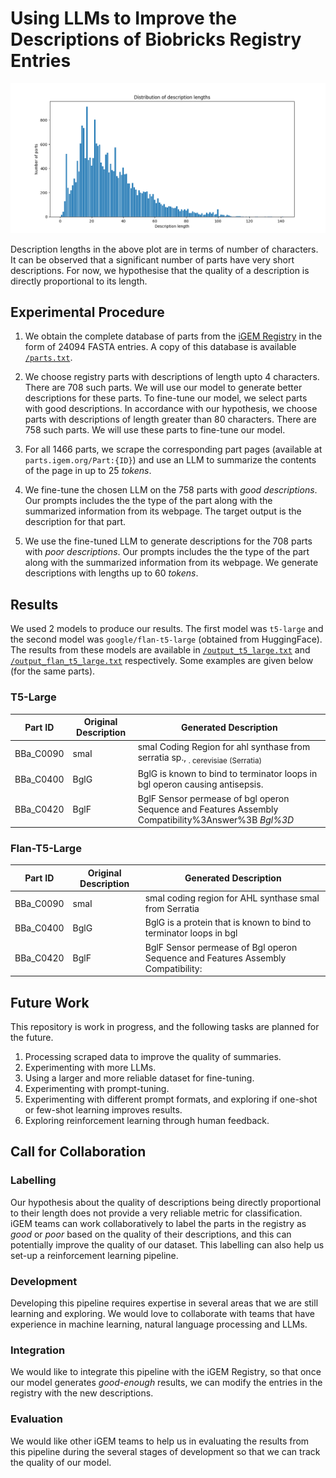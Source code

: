 # Using LLMs to Improve the Descriptions of Biobricks Registry Entries

![](https://raw.githubusercontent.com/iGEMIISc/biobricks/master/parts%20versus%20description%20lengths.png)

Description lengths in the above plot are in terms of number of characters. It can be observed that a significant number of parts have very short descriptions. For now, we hypothesise that the quality of a description is directly proportional to its length.

## Experimental Procedure

1. We obtain the complete database of parts from the [iGEM Registry](http://parts.igem.org/fasta/parts/All_Parts) in the form of 24094 FASTA entries. A copy of this database is available [`/parts.txt`](https://raw.githubusercontent.com/iGEMIISc/biobricks/master/parts.txt).

2. We choose registry parts with descriptions of length upto 4 characters. There are 708 such parts. We will use our model to generate better descriptions for these parts. To fine-tune our model, we select parts with good descriptions. In accordance with our hypothesis, we choose parts with descriptions of length greater than 80 characters. There are 758 such parts. We will use these parts to fine-tune our model.

3. For all 1466 parts, we scrape the corresponding part pages (available at `parts.igem.org/Part:{ID}`) and use an LLM to summarize the contents of the page in up to 25 _tokens_.

4. We fine-tune the chosen LLM on the 758 parts with _good descriptions_. Our prompts includes the the type of the part along with the summarized information from its webpage. The target output is the description for that part.

5. We use the fine-tuned LLM to generate descriptions for the 708 parts with _poor descriptions_. Our prompts includes the the type of the part along with the summarized information from its webpage. We generate descriptions with lengths up to 60 _tokens_.

## Results

We used 2 models to produce our results. The first model was `t5-large` and the second model was `google/flan-t5-large` (obtained from HuggingFace). The results from these models are available in [`/output_t5_large.txt`](https://raw.githubusercontent.com/iGEMIISc/biobricks/master/output_t5_large.txt) and [`/output_flan_t5_large.txt`](https://raw.githubusercontent.com/iGEMIISc/biobricks/master/output_flan_t5_large.txt) respectively. Some examples are given below (for the same parts).

### T5-Large

| Part ID | Original Description | Generated Description |
| --- | --- | --- |
| BBa_C0090 | smaI | smaI Coding Region for ahl synthase from serratia sp., <sub>. cerevisiae (Serratia) |
| BBa_C0400 | BglG | BglG is known to bind to terminator loops in bgl operon causing antisepsis. |
| BBa_C0420 | BglF | BglF Sensor permease of bgl operon Sequence and Features Assembly Compatibility%3Answer%3B <i>Bgl%3D |

### Flan-T5-Large

| Part ID | Original Description | Generated Description |
| --- | --- | --- |
| BBa_C0090 | smaI | smaI coding region for AHL synthase smaI from Serratia |
| BBa_C0400 | BglG | BglG is a protein that is known to bind to terminator loops in bgl |
| BBa_C0420 | BglF | BglF Sensor permease of Bgl operon Sequence and Features Assembly Compatibility: |

## Future Work
This repository is work in progress, and the following tasks are planned for the future.

1. Processing scraped data to improve the quality of summaries.
2. Experimenting with more LLMs.
3. Using a larger and more reliable dataset for fine-tuning.
4. Experimenting with prompt-tuning.
5. Experimenting with different prompt formats, and exploring if one-shot or few-shot learning improves results.
6. Exploring reinforcement learning through human feedback. 

## Call for Collaboration

### Labelling
Our hypothesis about the quality of descriptions being directly proportional to their length does not provide a very reliable metric for classification. iGEM teams can work collaboratively to label the parts in the registry as _good_ or _poor_ based on the quality of their descriptions, and this can potentially improve the quality of our dataset. This labelling can also help us set-up a reinforcement learning pipeline.

### Development
Developing this pipeline requires expertise in several areas that we are still learning and exploring. We would love to collaborate with teams that have experience in machine learning, natural language processing and LLMs.

### Integration
We would like to integrate this pipeline with the iGEM Registry, so that once our model generates _good-enough_ results, we can modify the entries in the registry with the new descriptions.

### Evaluation
We would like other iGEM teams to help us in evaluating the results from this pipeline during the several stages of development so that we can track the quality of our model.
